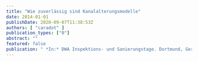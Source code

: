 ```yaml
---
title: "Wie zuverlässig sind Kanalalterungsmodelle"
date: 2014-01-01
publishDate: 2020-09-07T11:38:53Z
authors: [ "caradot" ]
publication_types: ["0"]
abstract: ""
featured: false
publication: " *In:* DWA Inspektions- und Sanierungstage. Dortmund, Germany. 12-13.11. 2014"
---
```


